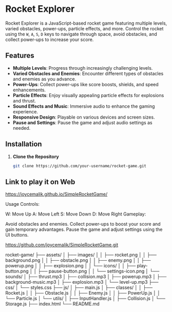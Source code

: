 # Rocket Explorer

Rocket Explorer is a JavaScript-based rocket game featuring multiple levels, varied obstacles, power-ups, particle effects, and more. Control the rocket using the `W`, `A`, `S`, `D` keys to navigate through space, avoid obstacles, and collect power-ups to increase your score.

## Features

- **Multiple Levels**: Progress through increasingly challenging levels.
- **Varied Obstacles and Enemies**: Encounter different types of obstacles and enemies as you advance.
- **Power-Ups**: Collect power-ups like score boosts, shields, and speed enhancements.
- **Particle Effects**: Enjoy visually appealing particle effects for explosions and thrust.
- **Sound Effects and Music**: Immersive audio to enhance the gaming experience.
- **Responsive Design**: Playable on various devices and screen sizes.
- **Pause and Settings**: Pause the game and adjust audio settings as needed.

## Installation

1. **Clone the Repository**

   ```bash
   git clone https://github.com/your-username/rocket-game.git

## Link to play it on Web
https://joycemalik.github.io/SimpleRocketGame/

Usage
Controls:

W: Move Up
A: Move Left
S: Move Down
D: Move Right
Gameplay:

Avoid obstacles and enemies.
Collect power-ups to boost your score and gain temporary advantages.
Pause the game and adjust settings using the UI buttons.



https://github.com/joycemalik/SimpleRocketGame.git


rocket-game/
├── assets/
│   ├── images/
│   │   ├── rocket.png
│   │   ├── background.png
│   │   ├── obstacle.png
│   │   ├── enemy.png
│   │   ├── powerup.png
│   │   ├── explosion.png
│   │   └── icons/
│   │       ├── play-button.png
│   │       ├── pause-button.png
│   │       └── settings-icon.png
│   └── sounds/
│       ├── thrust.mp3
│       ├── collision.mp3
│       ├── powerup.mp3
│       ├── background-music.mp3
│       ├── explosion.mp3
│       └── level-up.mp3
├── css/
│   └── styles.css
├── js/
│   ├── main.js
│   ├── classes/
│   │   ├── Rocket.js
│   │   ├── Obstacle.js
│   │   ├── Enemy.js
│   │   ├── PowerUp.js
│   │   └── Particle.js
│   └── utils/
│       ├── InputHandler.js
│       ├── Collision.js
│       └── Storage.js
├── index.html
└── README.md
